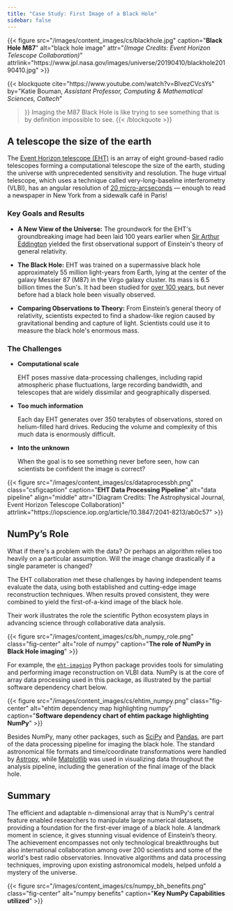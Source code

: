 ```yaml
---
title: "Case Study: First Image of a Black Hole"
sidebar: false
---
```


{{< figure src="/images/content_images/cs/blackhole.jpg" caption="**Black Hole M87**" alt="black hole image" attr="_(Image Credits: Event Horizon Telescope Collaboration)_" attrlink="https\://www\.jpl.nasa.gov/images/universe/20190410/blackhole20190410.jpg" >}}

{{< blockquote
cite="https\://www\.youtube.com/watch?v=BIvezCVcsYs"
by="Katie Bouman, _Assistant Professor, Computing & Mathematical Sciences, Caltech_"

> }}
> Imaging the M87 Black Hole is like trying to see something that is by definition impossible to see.
> {{< /blockquote >}}

## A telescope the size of the earth

The [Event Horizon telescope (EHT)](https://eventhorizontelescope.org) is an
array of eight ground-based radio telescopes forming a computational telescope
the size of the earth, studing the universe with unprecedented
sensitivity and resolution.  The huge virtual telescope,  which uses a technique
called very-long-baseline interferometry (VLBI), has an angular resolution of
[20 micro-arcseconds][resolution] — enough to read a newspaper in New York
from a sidewalk café in Paris!

[resolution]: https://eventhorizontelescope.org/press-release-april-10-2019-astronomers-capture-first-image-black-hole

### Key Goals and Results

- **A New View of the Universe:**
  The groundwork for the EHT's groundbreaking image had been laid 100 years
  earlier when [Sir Arthur Eddington][eddington] yielded the first
  observational support of Einstein's theory of general relativity.

- **The Black Hole:** EHT was trained on a supermassive black hole
  approximately 55 million light-years from Earth, lying at the center
  of the galaxy Messier 87 (M87) in the Virgo galaxy cluster. Its mass is
  6.5 billion times the Sun's. It had been studied for
  [over 100 years](https://www.jpl.nasa.gov/news/news.php?feature=7385), but never before
  had a black hole been visually observed.

- **Comparing Observations to Theory:** From Einstein’s general theory of
  relativity, scientists expected to find a shadow-like region caused by
  gravitational bending and capture of light. Scientists could
  use it to measure the black hole's enormous mass.

[eddington]: https://en.wikipedia.org/wiki/Eddington_experiment

### The Challenges

- **Computational scale**

  EHT poses massive data-processing challenges, including rapid atmospheric
  phase fluctuations, large recording bandwidth, and telescopes that are
  widely dissimilar and geographically dispersed.

- **Too much information**

  Each day EHT generates over 350 terabytes of observations, stored on
  helium-filled hard drives. Reducing the volume and complexity of this much
  data is enormously difficult.

- **Into the unknown**

  When the goal is to see something never before seen, how can scientists be
  confident the image is correct?

{{< figure src="/images/content_images/cs/dataprocessbh.png" class="csfigcaption" caption="**EHT Data Processing Pipeline**" alt="data pipeline" align="middle" attr="(Diagram Credits: The Astrophysical Journal, Event Horizon Telescope Collaboration)" attrlink="https\://iopscience.iop.org/article/10.3847/2041-8213/ab0c57" >}}

## NumPy’s Role

What if there's a problem with the data? Or perhaps an algorithm relies too
heavily on a particular assumption. Will the image change drastically if a
single parameter is changed?

The EHT collaboration met these challenges by having independent teams
evaluate the data, using both established and cutting-edge image reconstruction
techniques. When results proved consistent, they were combined to yield the
first-of-a-kind image of the black hole.

Their work illustrates the role the scientific Python ecosystem plays in
advancing science through collaborative data analysis.

{{< figure src="/images/content_images/cs/bh_numpy_role.png" class="fig-center" alt="role of numpy" caption="**The role of NumPy in Black Hole imaging**" >}}

For example, the [`eht-imaging`][ehtim] Python package provides tools for
simulating and performing image reconstruction on VLBI data.
NumPy is at the core of array data processing used
in this package, as illustrated by the partial software
dependency chart below.

{{< figure src="/images/content_images/cs/ehtim_numpy.png" class="fig-center" alt="ehtim dependency map highlighting numpy" caption="**Software dependency chart of ehtim package highlighting NumPy**" >}}

[ehtim]: https://github.com/achael/eht-imaging

Besides NumPy, many other packages, such as
[SciPy](https://www.scipy.org) and [Pandas](https://pandas.io), are part of the
data processing pipeline for imaging the black hole.
The standard astronomical file formats and time/coordinate transformations
were handled by [Astropy][astropy], while [Matplotlib][mpl] was used
in visualizing data throughout the analysis pipeline, including the generation
of the final image of the black hole.

[astropy]: https://www.astropy.org/

[mpl]: https://matplotlib.org/

## Summary

The efficient and adaptable n-dimensional array that is NumPy's central feature
enabled researchers to manipulate large numerical datasets, providing a
foundation for the first-ever image of a black hole. A landmark moment in
science, it gives stunning visual evidence of Einstein’s theory. The
achievement encompasses not only technological breakthroughs but also
international collaboration among over 200 scientists and some of the world's
best radio observatories.  Innovative algorithms and data processing
techniques, improving upon existing astronomical models, helped unfold a
mystery of the universe.

{{< figure src="/images/content_images/cs/numpy_bh_benefits.png" class="fig-center" alt="numpy benefits" caption="**Key NumPy Capabilities utilized**" >}}
